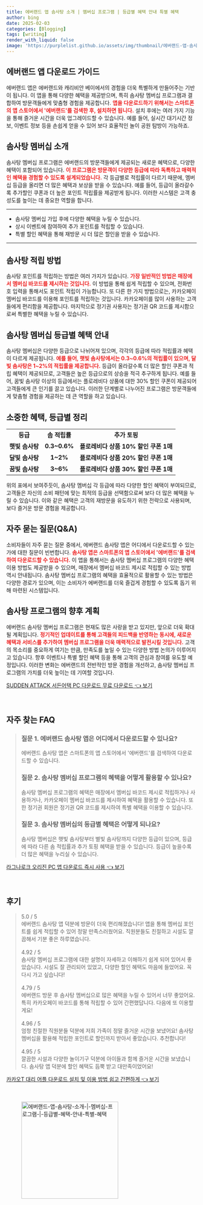 ```yaml
---
title: 에버랜드 앱 솜사탕 소개 | 멤버십 프로그램 | 등급별 혜택 안내 특별 혜택
author: bing
date: 2025-02-03
categories: [Blogging]
tags: [writing]
render_with_liquid: false
image: 'https://purplelist.github.io/assets/img/thumbnail/에버랜드-앱-솜사탕-소개-|-멤버십-프로그램-|-등급별-혜택-안내-특별-혜택.webp'
---
```



<h2 id='에버랜드_앱_다운로드_가이드'>에버랜드 앱 다운로드 가이드</h2>

<p>에버랜드 앱은 에버랜드와 캐리비안 베이에서의 경험을 더욱 특별하게 만들어주는 기반이 됩니다. 이 앱을 통해 다양한 혜택을 제공받으며, 특히 솜사탕 멤버십 프로그램과 결합하여 방문객들에게 맞춤형 경험을 제공합니다. <b><span style="color: #ee2323;">앱을 다운로드하기 위해서는 스마트폰의 앱 스토어에서 '에버랜드'를 검색한 후, 설치하면 됩니다.</span></b> 설치 후에는 여러 가지 기능을 통해 즐거운 시간을 더욱 업그레이드할 수 있습니다. 예를 들어, 실시간 대기시간 정보, 이벤트 정보 등을 손쉽게 얻을 수 있어 보다 효율적인 놀이 공원 탐방이 가능하죠.</p>

<h2 id='솜사탕_멤버십_소개'>솜사탕 멤버십 소개</h2>

<p>솜사탕 멤버십 프로그램은 에버랜드의 방문객들에게 제공되는 새로운 혜택으로, 다양한 혜택이 포함되어 있습니다. <b><span style="color: #ee2323;">이 프로그램은 방문객이 다양한 등급에 따라 독특하고 매력적인 혜택을 경험할 수 있도록 설계되었습니다.</span></b> 각 등급별로 적립률이 다르기 때문에, 멤버십 등급을 올리면 더 많은 혜택과 보상을 받을 수 있습니다. 예를 들어, 등급이 올라갈수록 추가할인 쿠폰과 더 높은 포인트 적립률을 제공받게 됩니다. 이러한 시스템은 고객 충성도를 높이는 데 중요한 역할을 합니다.</p>

<hr />

<ul>
    <li>솜사탕 멤버십 가입 후에 다양한 혜택을 누릴 수 있습니다.</li>
    <li>상시 이벤트에 참여하여 추가 포인트를 적립할 수 있습니다.</li>
    <li>특별 할인 혜택을 통해 재방문 시 더 많은 할인을 받을 수 있습니다.</li>
</ul>

<hr />

<h2 id='솜사탕_적립방법'>솜사탕 적립 방법</h2>

<p>솜사탕 포인트를 적립하는 방법은 여러 가지가 있습니다. <b><span style="color: #ee2323;">가장 일반적인 방법은 매장에서 멤버십 바코드를 제시하는 것입니다.</span></b> 이 방법을 통해 쉽게 적립할 수 있으며, 전화번호 입력을 통해서도 포인트 적립이 가능합니다. 또 다른 한 가지 방법으로는, 카카오페이 멤버십 바코드를 이용해 포인트를 적립하는 것입니다. 카카오페이를 많이 사용하는 고객들에게 편리함을 제공합니다. 마지막으로 정기권 사용자는 정기권 QR 코드를 제시함으로써 특별한 혜택을 누릴 수 있습니다.</p>

<h2 id='등급별_혜택 안내'>솜사탕 멤버십 등급별 혜택 안내</h2>

<p>솜사탕 멤버십은 다양한 등급으로 나뉘어져 있으며, 각각의 등급에 따라 적립률과 혜택이 다르게 제공됩니다. <b><span style="color: #ee2323;">예를 들어, 햇빛 솜사탕에서는 0.3~0.6%의 적립률이 있으며, 달빛 솜사탕은 1~2%의 적립률을 제공합니다.</span></b> 등급이 올라갈수록 더 많은 할인 쿠폰과 적립 혜택이 제공되므로, 고객들은 높은 등급으로의 상승을 적극 추구하게 됩니다. 예를 들어, 꿈빛 솜사탕 이상의 등급에서는 플로레비다 상품에 대한 30% 할인 쿠폰이 제공되어 고객들에게 큰 인기를 끌고 있습니다. 이러한 단계별로 나누어진 프로그램은 방문객들에게 맞춤형 경험을 제공하는 데 큰 역할을 하고 있습니다.</p>

<h2 id='등급별_혜택_테이블'>소중한 혜택, 등급별 정리</h2>

<table>
    <tr>
        <td style="text-align: center; height: 17px;"><b>등급</b></td>
        <td style="text-align: center; height: 17px;"><b>솜 적립률</b></td>
        <td style="text-align: center; height: 17px;"><b>추가 토핑</b></td>
    </tr>
    <tr>
        <td style="text-align: center; height: 17px;"><b>햇빛 솜사탕</b></td>
        <td style="text-align: center; height: 17px;"><b>0.3~0.6%</b></td>
        <td style="text-align: center; height: 17px;"><b>플로레비다 상품 10% 할인 쿠폰 1매</b></td>
    </tr>
    <tr>
        <td style="text-align: center; height: 17px;"><b>달빛 솜사탕</b></td>
        <td style="text-align: center; height: 17px;"><b>1~2%</b></td>
        <td style="text-align: center; height: 17px;"><b>플로레비다 상품 20% 할인 쿠폰 1매</b></td>
    </tr>
    <tr>
        <td style="text-align: center; height: 17px;"><b>꿈빛 솜사탕</b></td>
        <td style="text-align: center; height: 17px;"><b>3~6%</b></td>
        <td style="text-align: center; height: 17px;"><b>플로레비다 상품 30% 할인 쿠폰 1매</b></td>
    </tr>
</table>

<p>위의 표에서 보여주듯이, 솜사탕 멤버십 각 등급에 따라 다양한 할인 혜택이 부여되므로, 고객들은 자신의 소비 패턴에 맞는 최적의 등급을 선택함으로써 보다 더 많은 혜택을 누릴 수 있습니다. 이와 같은 혜택은 고객의 재방문을 유도하기 위한 전략으로 사용되며, 보다 즐거운 방문 경험을 제공합니다.</p>

<h2 id='자주_묻는_질문_QNA'>자주 묻는 질문(Q&A)</h2>

<p>소비자들이 자주 묻는 질문 중에서, 에버랜드 솜사탕 앱은 어디에서 다운로드할 수 있는가에 대한 질문이 빈번합니다. <b><span style="color: #ee2323;">솜사탕 앱은 스마트폰의 앱 스토어에서 '에버랜드'를 검색하여 다운로드할 수 있습니다.</span></b> 이 앱을 통해서는 솜사탕 멤버십 프로그램의 다양한 혜택 이용 방법도 제공받을 수 있으며, 매장에서 멤버십 바코드 제시로 적립할 수 있는 방법 역시 안내됩니다. 솜사탕 멤버십 프로그램의 혜택을 효율적으로 활용할 수 있는 방법은 다양한 경로가 있으며, 이는 소비자가 에버랜드를 더욱 즐겁게 경험할 수 있도록 돕기 위해 마련된 시스템입니다.</p>

<h2 id='솜사탕_프로그램의_향후_계획'>솜사탕 프로그램의 향후 계획</h2>

<p>에버랜드 솜사탕 멤버십 프로그램은 현재도 많은 사랑을 받고 있지만, 앞으로 더욱 확대될 계획입니다. <b><span style="color: #ee2323;">정기적인 업데이트를 통해 고객들의 피드백을 반영하는 동시에, 새로운 혜택과 서비스를 추가하여 멤버십 프로그램을 더욱 매력적으로 발전시킬 것입니다.</span></b> 고객의 목소리를 중요하게 여기는 만큼, 만족도를 높일 수 있는 다양한 방법 논의가 이루어지고 있습니다. 향후 이벤트나 특별 할인 혜택 등을 통해 고객의 관심과 참여를 유도할 예정입니다. 이러한 변화는 에버랜드의 전반적인 방문 경험을 개선하고, 솜사탕 멤버십 프로그램의 가치를 더욱 높이는 데 기여할 것입니다.</p>


<p><a class="click-button" title="SUDDEN ATTACK 서든어택 PC 다운로드 무료 다운로드" href="https://purplelist.github.io/posts/SUDDEN-ATTACK-%EC%84%9C%EB%93%A0%EC%96%B4%ED%83%9D-PC-%EB%8B%A4%EC%9A%B4%EB%A1%9C%EB%93%9C-%EB%AC%B4%EB%A3%8C-%EB%8B%A4%EC%9A%B4%EB%A1%9C%EB%93%9C/" rel="dofollow">SUDDEN ATTACK 서든어택 PC 다운로드 무료 다운로드 👈 보기</a></p><br>
<h2 id='자주_찾는_FAQ'>자주 찾는 FAQ</h2>
<div itemscope="" itemtype="https://schema.org/FAQPage"> 
<blockquote> 
<div itemscope="" itemprop="mainEntity" itemtype="https://schema.org/Question"> 
<h3 itemprop="name">질문 1. 에버랜드 솜사탕 앱은 어디에서 다운로드할 수 있나요?</h3> 
<div itemscope="" itemprop="acceptedAnswer" itemtype="https://schema.org/Answer"> 
<span itemprop="text"> 
<p>에버랜드 솜사탕 앱은 스마트폰의 앱 스토어에서 '에버랜드'를 검색하여 다운로드할 수 있습니다.</p> 
</span> 
</div> 
</div> 
<div itemscope="" itemprop="mainEntity" itemtype="https://schema.org/Question"> 
<h3 itemprop="name">질문 2. 솜사탕 멤버십 프로그램의 혜택을 어떻게 활용할 수 있나요?</h3> 
<div itemscope="" itemprop="acceptedAnswer" itemtype="https://schema.org/Answer"> 
<span itemprop="text"> 
<p>솜사탕 멤버십 프로그램의 혜택은 매장에서 멤버십 바코드 제시로 적립하거나 사용하거나, 카카오페이 멤버십 바코드를 제시하여 혜택을 활용할 수 있습니다. 또한 정기권 회원은 정기권 QR 코드를 제시하여 특별 혜택을 이용할 수 있습니다.</p> 
</span> 
</div> 
</div> 
<div itemscope="" itemprop="mainEntity" itemtype="https://schema.org/Question"> 
<h3 itemprop="name">질문 3. 솜사탕 멤버십의 등급별 혜택은 어떻게 되나요?</h3> 
<div itemscope="" itemprop="acceptedAnswer" itemtype="https://schema.org/Answer"> 
<span itemprop="text"> 
<p>솜사탕 멤버십은 햇빛 솜사탕부터 별빛 솜사탕까지 다양한 등급이 있으며, 등급에 따라 다른 솜 적립률과 추가 토핑 혜택을 받을 수 있습니다. 등급이 높을수록 더 많은 혜택을 누리실 수 있습니다.</p> 
</span> 
</div> 
</div> 
</blockquote> 
</div>
<p><a class="click-button" title="라그나로크 오리진 PC 앱 다운로드 즉시 사용" href="https://purplelist.github.io/posts/%EB%9D%BC%EA%B7%B8%EB%82%98%EB%A1%9C%ED%81%AC-%EC%98%A4%EB%A6%AC%EC%A7%84-PC-%EC%95%B1-%EB%8B%A4%EC%9A%B4%EB%A1%9C%EB%93%9C-%EC%A6%89%EC%8B%9C-%EC%82%AC%EC%9A%A9/" rel="dofollow">라그나로크 오리진 PC 앱 다운로드 즉시 사용 👈 보기</a></p><br>
<h2 id='후기'>후기</h2>
<div itemscope itemtype="https://schema.org/Product">
  <blockquote>
  <div itemprop="review" itemscope itemtype="https://schema.org/Review">
      <div itemprop="reviewRating" itemscope itemtype="https://schema.org/Rating"> <span itemprop="ratingValue">5.0</span> / <span itemprop="bestRating">5</span> </div>
      <span itemprop="reviewBody">에버랜드 솜사탕 앱 덕분에 방문이 더욱 편리해졌습니다! 앱을 통해 멤버십 포인트를 쉽게 적립할 수 있어 정말 만족스러웠어요. 직원분들도 친절하고 시설도 깔끔해서 기분 좋은 하루였습니다.</span>
  </div>
  <br>
  <div itemprop="review" itemscope itemtype="https://schema.org/Review">
      <div itemprop="reviewRating" itemscope itemtype="https://schema.org/Rating"> <span itemprop="ratingValue">4.92</span> / <span itemprop="bestRating">5</span> </div>
      <span itemprop="reviewBody">솜사탕 멤버십 프로그램에 대한 설명이 자세하고 이해하기 쉽게 되어 있어서 좋았습니다. 시설도 잘 관리되어 있었고, 다양한 할인 혜택도 마음에 들었어요. 꼭 다시 가고 싶습니다!</span>
  </div>
  <br>
  <div itemprop="review" itemscope itemtype="https://schema.org/Review">
      <div itemprop="reviewRating" itemscope itemtype="https://schema.org/Rating"> <span itemprop="ratingValue">4.79</span> / <span itemprop="bestRating">5</span> </div>
      <span itemprop="reviewBody">에버랜드 방문 후 솜사탕 멤버십으로 많은 혜택을 누릴 수 있어서 너무 좋았어요. 특히 카카오페이 바코드를 통해 적립할 수 있어 간편했답니다. 다음에 또 이용할게요!</span>
  </div>
  <br>
  <div itemprop="review" itemscope itemtype="https://schema.org/Review">
      <div itemprop="reviewRating" itemscope itemtype="https://schema.org/Rating"> <span itemprop="ratingValue">4.96</span> / <span itemprop="bestRating">5</span> </div>
      <span itemprop="reviewBody">엄청 친절한 직원분들 덕분에 저희 가족이 정말 즐거운 시간을 보냈어요! 솜사탕 멤버십을 활용해 적립한 포인트로 할인까지 받아서 좋았습니다. 추천합니다!</span>
  </div>
  <br>
  <div itemprop="review" itemscope itemtype="https://schema.org/Review">
      <div itemprop="reviewRating" itemscope itemtype="https://schema.org/Rating"> <span itemprop="ratingValue">4.95</span> / <span itemprop="bestRating">5</span> </div>
      <span itemprop="reviewBody">깔끔한 시설과 다양한 놀이기구 덕분에 아이들과 함께 즐거운 시간을 보냈습니다. 솜사탕 앱 덕분에 할인 혜택도 듬뿍 받고 대만족이었어요!</span>
  </div>
  </blockquote>
</div>
<p><a class="click-button" title="카카오T 대리 어플 다운로드 설치 및 이용 방법 쉽고 간편하게" href="https://purplelist.github.io/posts/%EC%B9%B4%EC%B9%B4%EC%98%A4T-%EB%8C%80%EB%A6%AC-%EC%96%B4%ED%94%8C-%EB%8B%A4%EC%9A%B4%EB%A1%9C%EB%93%9C-%EC%84%A4%EC%B9%98-%EB%B0%8F-%EC%9D%B4%EC%9A%A9-%EB%B0%A9%EB%B2%95-%EC%89%BD%EA%B3%A0-%EA%B0%84%ED%8E%B8%ED%95%98%EA%B2%8C/" rel="dofollow">카카오T 대리 어플 다운로드 설치 및 이용 방법 쉽고 간편하게 👈 보기</a></p><br>
<figure class="image"><img src="https://purplelist.github.io/assets/img/thumbnail/에버랜드-앱-솜사탕-소개-|-멤버십-프로그램-|-등급별-혜택-안내-특별-혜택.webp" alt="에버랜드-앱-솜사탕-소개-|-멤버십-프로그램-|-등급별-혜택-안내-특별-혜택" width="256" height="256"></figure>